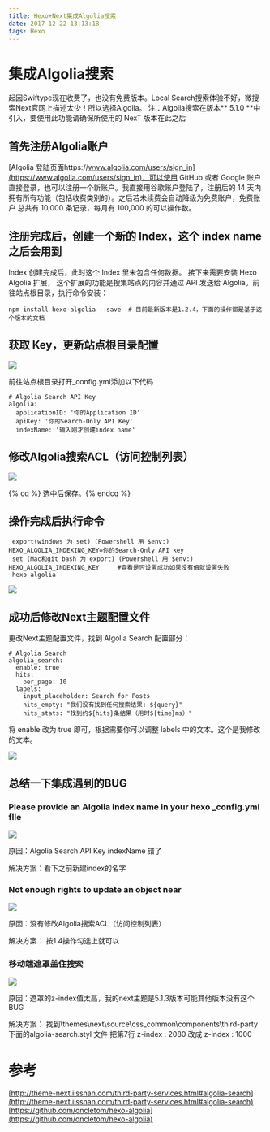 ```yaml
---
title: Hexo+Next集成Algolia搜索
date: 2017-12-22 13:13:18
tags: Hexo
---
```

# 集成Algolia搜索
起因Swiftype现在收费了，也没有免费版本。Local Search搜索体验不好，微搜索Next官网上描述太少！所以选择Algolia。
注：Algolia搜索在版本** 5.1.0 **中引入，要使用此功能请确保所使用的 NexT 版本在此之后
<!-- more -->

## 首先注册Algolia账户
[Algolia 登陆页面https://www.algolia.com/users/sign_in](https://www.algolia.com/users/sign_in)，可以使用 GitHub 或者 Google 账户直接登录，也可以注册一个新账户。我直接用谷歌账户登陆了，注册后的 14 天内拥有所有功能（包括收费类别的）。之后若未续费会自动降级为免费账户，免费账户 总共有 10,000 条记录，每月有 100,000 的可以操作数。

## 注册完成后，创建一个新的 Index，这个 index name 之后会用到


Index 创建完成后，此时这个 Index 里未包含任何数据。 接下来需要安装 Hexo Algolia 扩展， 这个扩展的功能是搜集站点的内容并通过 API 发送给 Algolia。前往站点根目录，执行命令安装：

```
npm install hexo-algolia --save  # 目前最新版本是1.2.4，下面的操作都是基于这个版本的文档
```

## 获取 Key，更新站点根目录配置
![](http://hexo-1252491761.file.myqcloud.com/Hexo-Next%E9%9B%86%E6%88%90Algolia%E6%90%9C%E7%B4%A2/20171222140824.png)

前往站点根目录打开_config.yml添加以下代码

```
# Algolia Search API Key
algolia:
  applicationID: '你的Application ID'
  apiKey: '你的Search-Only API Key'
  indexName: '输入刚才创建index name'
```

## 修改Algolia搜索ACL（访问控制列表）
![](http://hexo-1252491761.file.myqcloud.com/Hexo-Next%E9%9B%86%E6%88%90Algolia%E6%90%9C%E7%B4%A2/20171222142305.png)

{% cq %} 选中后保存。{% endcq %}

## 操作完成后执行命令
```
 export(windows 为 set) (Powershell 用 $env:) HEXO_ALGOLIA_INDEXING_KEY=你的Search-Only API key
 set (Mac和git bash 为 export) (Powershell 用 $env:) HEXO_ALGOLIA_INDEXING_KEY     #查看是否设置成功如果没有值就设置失败
 hexo algolia
```

![](http://hexo-1252491761.file.myqcloud.com/Hexo-Next%E9%9B%86%E6%88%90Algolia%E6%90%9C%E7%B4%A2/20171222143002.png)

## 成功后修改Next主题配置文件
更改Next主题配置文件，找到 Algolia Search 配置部分：

```
# Algolia Search
algolia_search:
  enable: true
  hits:
    per_page: 10
  labels:
    input_placeholder: Search for Posts
    hits_empty: "我们没有找到任何搜索结果: ${query}"
    hits_stats: "找到约${hits}条结果（用时${time}ms）"
```

将 enable 改为 true 即可，根据需要你可以调整 labels 中的文本。这个是我修改的文本。

![](http://hexo-1252491761.file.myqcloud.com/Hexo-Next%E9%9B%86%E6%88%90Algolia%E6%90%9C%E7%B4%A2/20171222143639.png)

## 总结一下集成遇到的BUG

### Please provide an Algolia index name in your hexo _config.yml flle
![](http://hexo-1252491761.file.myqcloud.com/Hexo-Next%E9%9B%86%E6%88%90Algolia%E6%90%9C%E7%B4%A2/20171222144122.png)

原因：Algolia Search API Key indexName 错了

解决方案：看下之前新建index的名字

### Not enough rights to update an object near
![](http://hexo-1252491761.file.myqcloud.com/Hexo-Next%E9%9B%86%E6%88%90Algolia%E6%90%9C%E7%B4%A2/20171222151203.png)

原因：没有修改Algolia搜索ACL（访问控制列表）

解决方案： 按1.4操作勾选上就可以

### 移动端遮罩盖住搜索
![](http://hexo-1252491761.file.myqcloud.com/Hexo-Next%E9%9B%86%E6%88%90Algolia%E6%90%9C%E7%B4%A2/20171222151807.png)

原因：遮罩的z-index值太高，我的next主题是5.1.3版本可能其他版本没有这个BUG

解决方案： 找到\themes\next\source\css\_common\components\third-party 下面的algolia-search.styl 文件 把第7行 z-index : 2080 改成 z-index : 1000

# 参考
[http://theme-next.iissnan.com/third-party-services.html#algolia-search](http://theme-next.iissnan.com/third-party-services.html#algolia-search)
[https://github.com/oncletom/hexo-algolia](https://github.com/oncletom/hexo-algolia)